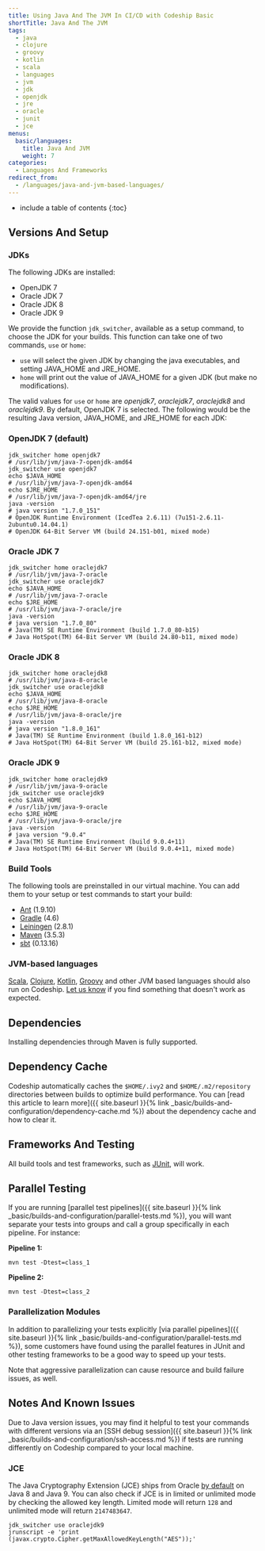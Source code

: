 ```yaml
---
title: Using Java And The JVM In CI/CD with Codeship Basic
shortTitle: Java And The JVM
tags:
  - java
  - clojure
  - groovy
  - kotlin
  - scala
  - languages
  - jvm
  - jdk
  - openjdk
  - jre
  - oracle
  - junit
  - jce
menus:
  basic/languages:
    title: Java And JVM
    weight: 7
categories:
  - Languages And Frameworks
redirect_from:
  - /languages/java-and-jvm-based-languages/
---
```


* include a table of contents
{:toc}

## Versions And Setup

### JDKs

The following JDKs are installed:

* OpenJDK 7
* Oracle JDK 7
* Oracle JDK 8
* Oracle JDK 9

We provide the function `jdk_switcher`, available as a setup command, to choose the JDK for your builds.
This function can take one of two commands, `use` or `home`:

* `use` will select the given JDK by changing the java executables, and setting JAVA_HOME and JRE_HOME.
* `home` will print out the value of JAVA_HOME for a given JDK (but make no modifications).

The valid values for `use` or `home` are _openjdk7_, _oraclejdk7_, _oraclejdk8_ and _oraclejdk9_.
By default, OpenJDK 7 is selected. The following would be the resulting Java version, JAVA_HOME, and JRE_HOME for each JDK:

### OpenJDK 7 (default)

```shell
jdk_switcher home openjdk7
# /usr/lib/jvm/java-7-openjdk-amd64
jdk_switcher use openjdk7
echo $JAVA_HOME
# /usr/lib/jvm/java-7-openjdk-amd64
echo $JRE_HOME
# /usr/lib/jvm/java-7-openjdk-amd64/jre
java -version
# java version "1.7.0_151"
# OpenJDK Runtime Environment (IcedTea 2.6.11) (7u151-2.6.11-2ubuntu0.14.04.1)
# OpenJDK 64-Bit Server VM (build 24.151-b01, mixed mode)
```

### Oracle JDK 7

```shell
jdk_switcher home oraclejdk7
# /usr/lib/jvm/java-7-oracle
jdk_switcher use oraclejdk7
echo $JAVA_HOME
# /usr/lib/jvm/java-7-oracle
echo $JRE_HOME
# /usr/lib/jvm/java-7-oracle/jre
java -version
# java version "1.7.0_80"
# Java(TM) SE Runtime Environment (build 1.7.0_80-b15)
# Java HotSpot(TM) 64-Bit Server VM (build 24.80-b11, mixed mode)
```

### Oracle JDK 8

```shell
jdk_switcher home oraclejdk8
# /usr/lib/jvm/java-8-oracle
jdk_switcher use oraclejdk8
echo $JAVA_HOME
# /usr/lib/jvm/java-8-oracle
echo $JRE_HOME
# /usr/lib/jvm/java-8-oracle/jre
java -version
# java version "1.8.0_161"
# Java(TM) SE Runtime Environment (build 1.8.0_161-b12)
# Java HotSpot(TM) 64-Bit Server VM (build 25.161-b12, mixed mode)
```

### Oracle JDK 9

```shell
jdk_switcher home oraclejdk9
# /usr/lib/jvm/java-9-oracle
jdk_switcher use oraclejdk9
echo $JAVA_HOME
# /usr/lib/jvm/java-9-oracle
echo $JRE_HOME
# /usr/lib/jvm/java-9-oracle/jre
java -version
# java version "9.0.4"
# Java(TM) SE Runtime Environment (build 9.0.4+11)
# Java HotSpot(TM) 64-Bit Server VM (build 9.0.4+11, mixed mode)
```

### Build Tools

The following tools are preinstalled in our virtual machine. You can add them to your setup or test commands to start your build:

* [Ant](https://ant.apache.org) (1.9.10)
* [Gradle](https://gradle.org) (4.6)
* [Leiningen](https://leiningen.org) (2.8.1)
* [Maven](https://maven.apache.org) (3.5.3)
* [sbt](https://www.scala-sbt.org) (0.13.16)

### JVM-based languages

[Scala](https://www.scala-lang.org), [Clojure](https://clojure.org), [Kotlin](https://kotlinlang.org), [Groovy](http://groovy-lang.org) and other JVM based languages should also run on Codeship. [Let us know](https://helpdesk.codeship.com) if you find something that doesn't work as expected.

## Dependencies

Installing dependencies through Maven is fully supported.

## Dependency Cache

Codeship automatically caches the `$HOME/.ivy2` and `$HOME/.m2/repository` directories between builds to optimize build performance. You can [read this article to learn more]({{ site.baseurl }}{% link _basic/builds-and-configuration/dependency-cache.md %}) about the dependency cache and how to clear it.

## Frameworks And Testing

All build tools and test frameworks, such as [JUnit](https://junit.org), will work.

## Parallel Testing

If you are running [parallel test pipelines]({{ site.baseurl }}{% link _basic/builds-and-configuration/parallel-tests.md %}), you will want separate your tests into groups and call a group specifically in each pipeline. For instance:

**Pipeline 1:**
```shell
mvn test -Dtest=class_1
```

**Pipeline 2:**
```shell
mvn test -Dtest=class_2
```

### Parallelization Modules

In addition to parallelizing your tests explicitly [via parallel pipelines]({{ site.baseurl }}{% link _basic/builds-and-configuration/parallel-tests.md %}), some customers have found using the parallel features in JUnit and other testing frameworks to be a good way to speed up your tests.

Note that aggressive parallelization can cause resource and build failure issues, as well.

## Notes And Known Issues

Due to Java version issues, you may find it helpful to test your commands with different versions via an [SSH debug session]({{ site.baseurl }}{% link _basic/builds-and-configuration/ssh-access.md %}) if tests are running differently on Codeship compared to your local machine.

### JCE

The Java Cryptography Extension (JCE) ships from Oracle [by default](https://www.java.com/en/jre-jdk-cryptoroadmap.html) on Java 8 and Java 9. You can also check if JCE is in limited or unlimited mode by checking the allowed key length. Limited mode will return `128` and unlimited mode will return `2147483647`.

```
jdk_switcher use oraclejdk9
jrunscript -e 'print (javax.crypto.Cipher.getMaxAllowedKeyLength("AES"));'
```
